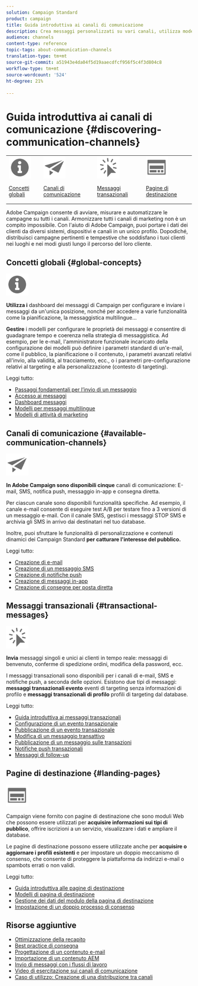 ```yaml
---
solution: Campaign Standard
product: campaign
title: Guida introduttiva ai canali di comunicazione
description: Crea messaggi personalizzati su vari canali, utilizza modelli, crea pagine di destinazione e controlla le best practice.
audience: channels
content-type: reference
topic-tags: about-communication-channels
translation-type: tm+mt
source-git-commit: a51943e4da04f5d19aaecdfcf956f5c4f3d804c8
workflow-type: tm+mt
source-wordcount: '524'
ht-degree: 21%

---
```



# Guida introduttiva ai canali di comunicazione {#discovering-communication-channels}

<table>
<tr>
<td><img src="assets/do-not-localize/icon_concepts.svg" width="60px"><p><a href="#global-concepts">Concetti globali</a></p></td>
<td><img src="assets/do-not-localize/icon_channels.svg" width="60px"><p><a href="#available-communication-channels">Canali di comunicazione</a></p></td>
<td><img src="assets/do-not-localize/icon_transactional.svg" width="60px"><p><a href="#transactional-messages">Messaggi transazionali</a></p></td>
<td><img src="assets/do-not-localize/icon_landing.svg" width="60px"><p><a href="#landing-pages">Pagine di destinazione</a></p></td></tr>
</table>

 Adobe Campaign consente di avviare, misurare e automatizzare le campagne su tutti i canali.
Armonizzare tutti i canali di marketing non è un compito impossibile. Con l&#39;aiuto di  Adobe Campaign, puoi portare i dati dei clienti da diversi sistemi, dispositivi e canali in un unico profilo. Dopodiché, distribuisci campagne pertinenti e tempestive che soddisfano i tuoi clienti nei luoghi e nei modi giusti lungo il percorso del loro cliente.

## Concetti globali {#global-concepts}

<img src="assets/do-not-localize/icon_concepts.svg" width="60px">

**Utilizza i** dashboard dei messaggi di Campaign per configurare e inviare i messaggi da un&#39;unica posizione, nonché per accedere a varie funzionalità come la pianificazione, la messaggistica multilingue...

**Gestire** i modelli per configurare le proprietà dei messaggi e consentire di guadagnare tempo e coerenza nella strategia di messaggistica. Ad esempio, per le e-mail, l&#39;amministratore funzionale incaricato della configurazione dei modelli può definire i parametri standard di un&#39;e-mail, come il pubblico, la pianificazione o il contenuto, i parametri avanzati relativi all&#39;invio, alla validità, al tracciamento, ecc., o i parametri pre-configurazione relativi al targeting e alla personalizzazione (contesto di targeting).

Leggi tutto:

* [Passaggi fondamentali per l’invio di un messaggio](../../channels/using/key-steps-to-send-a-message.md)
* [Accesso ai messaggi](../../channels/using/accessing-messages.md)
* [Dashboard messaggi](../../channels/using/message-dashboard.md)
* [Modelli per messaggi multilingue](../../channels/using/multilingual-messages-template.md)
* [Modelli di attività di marketing](../../start/using/marketing-activity-templates.md)

## Canali di comunicazione {#available-communication-channels}

<img src="assets/do-not-localize/icon_channels.svg"  width="60px">

**In  Adobe Campaign sono disponibili cinque** canali di comunicazione: E-mail, SMS, notifica push, messaggio in-app e consegna diretta.

Per ciascun canale sono disponibili funzionalità specifiche. Ad esempio, il canale e-mail consente di eseguire test A/B per testare fino a 3 versioni di un messaggio e-mail. Con il canale SMS, gestisci i messaggi STOP SMS e archivia gli SMS in arrivo dai destinatari nel tuo database.

Inoltre, puoi sfruttare le funzionalità di personalizzazione e contenuti dinamici dei Campaign Standard **per catturare l&#39;interesse del pubblico.**

Leggi tutto:

* [Creazione di e-mail](../../channels/using/about-emails.md)
* [Creazione di un messaggio SMS](../../channels/using/about-sms-messages.md)
* [Creazione di notifiche push](../../channels/using/about-push-notifications.md)
* [Creazione di messaggi in-app](../../channels/using/about-in-app-messaging.md)
* [Creazione di consegne per posta diretta](../../channels/using/about-direct-mail.md)

## Messaggi transazionali {#transactional-messages}

<img src="assets/do-not-localize/icon_transactional.svg" width="60px">

**Invia** messaggi singoli e unici ai clienti in tempo reale: messaggi di benvenuto, conferme di spedizione ordini, modifica della password, ecc.

I messaggi transazionali sono disponibili per i canali di e-mail, SMS e notifiche push, a seconda delle opzioni. Esistono due tipi di messaggi: **messaggi transazionali evento** eventi di targeting senza informazioni di profilo e **messaggi transazionali di profilo** profili di targeting dal database.

Leggi tutto:

* [Guida introduttiva ai messaggi transazionali](../../channels/using/getting-started-with-transactional-msg.md)
* [Configurazione di un evento transazionale](../../channels/using/configuring-transactional-event.md)
* [Pubblicazione di un evento transazionale](../../channels/using/publishing-transactional-event.md)
* [Modifica di un messaggio transattivo](../../channels/using/editing-transactional-message.md)
* [Pubblicazione di un messaggio sulle transazioni](../../channels/using/publishing-transactional-message.md)
* [Notifiche push transazionali](../../channels/using/transactional-push-notifications.md)
* [Messaggi di follow-up](../../channels/using/follow-up-messages.md)

## Pagine di destinazione {#landing-pages}

<img src="assets/do-not-localize/icon_landing.svg" width="60px">

Campaign viene fornito con pagine di destinazione che sono moduli Web che possono essere utilizzati per **acquisire informazioni sui tipi di pubblico**, offrire iscrizioni a un servizio, visualizzare i dati e ampliare il database.

Le pagine di destinazione possono essere utilizzate anche per **acquisire o aggiornare i profili esistenti** e per impostare un doppio meccanismo di consenso, che consente di proteggere la piattaforma da indirizzi e-mail o spambots errati o non validi.

Leggi tutto:

* [Guida introduttiva alle pagine di destinazione](../../channels/using/getting-started-with-landing-pages.md)
* [Modelli di pagina di destinazione](../../channels/using/landing-page-templates.md)
* [Gestione dei dati del modulo della pagina di destinazione](../../channels/using/managing-landing-page-form-data.md)
* [Impostazione di un doppio processo di consenso](../../channels/using/setting-up-a-double-opt-in-process.md)

## Risorse aggiuntive

* [Ottimizzazione della recapito](../../sending/using/about-deliverability.md)
* [Best practice di consegna](../../sending/using/delivery-best-practices.md)
* [Progettazione di un contenuto e-mail](../../designing/using/designing-content-in-adobe-campaign.md)
* [Importazione di un contenuto AEM](../../integrating/using/creating-email-experience-manager.md)
* [Invio di messaggi con i flussi di lavoro](../../automating/using/about-channel-activities.md)
* [Video di esercitazione sui canali di comunicazione](https://docs.adobe.com/content/help/it-IT/campaign-standard-learn/tutorials/communication-channels/email/create-email-from-homepage.html)
* [Caso di utilizzo: Creazione di una distribuzione tra canali](../../automating/using/workflow-cross-channel-delivery.md)
